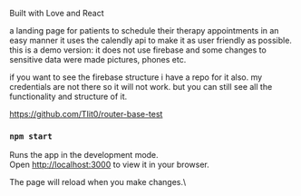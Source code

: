 Built with Love and React

a landing page for patients to schedule their therapy appointments in an easy
manner it uses the calendly api to make it as user friendly as possible.
this is a demo version: it does not use firebase and some changes to sensitive
data were made pictures, phones etc.

if you want to see the firebase structure i have a repo for it also. my credentials are not there so it will not work. but you can still see all the functionality and structure of it.  

https://github.com/TIit0/router-base-test

### `npm start`

Runs the app in the development mode.\
Open [http://localhost:3000](http://localhost:3000) to view it in your browser.

The page will reload when you make changes.\


